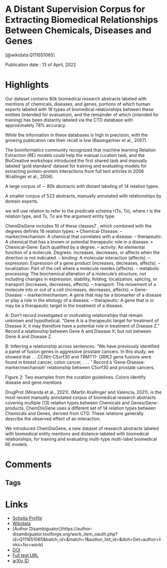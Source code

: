 
A Distant Supervision Corpus for Extracting Biomedical Relationships Between Chemicals, Diseases and Genes
==========================================================================================================
  
  [@wikidata:Q111651065]  
  
Publication date : 13 of April, 2022  

# Highlights

Our dataset contains 80k biomedical research abstracts labeled with mentions of chemicals,
diseases, and genes, portions of which human experts labeled with 18 types of biomedical relationships between these entities
(intended for evaluation), and the remainder of which (intended for training) has been distantly labeled via the CTD database
with approximately 78% accuracy.

While the information in these databases is high in precision, with the growing publication rate their recall
is low (Baumgartner et al., 2007). 


The bioinformatics community recognized that machine learning Relation Extraction (RE) models could
help the manual curation task, and the BioCreative
workshops introduced the first shared task and manually labeled ‘gold standard’ dataset for training and
evaluating models for extracting protein-protein interactions from full text articles in 2006 (Krallinger et al.,
2006).

A large corpus of ∼ 80k abstracts with distant labeling of 14 relation types.

A smaller corpus of 523 abstracts, manually annotated with relationships by domain experts.

we will use relation to refer to the predicate schema r(Ts, To), where r is the relation type, and Ts, To are the argument entity type

ChemDisGene includes 10 of these classes7
, which
combined with the degrees defines 18 relation types:
• Chemical-Disease:
– marker/mechanism: A chemical that correlates
with a disease.
– therapeutic: A chemical that has a known or potential therapeutic role in a disease.
• Chemical-Gene: Each qualified by a degree.
– activity: An elemental function of a molecule.
Degrees: increases, decreases, or affects when
the direction is not indicated.
– binding: A molecular interaction (affects).
– expression: Expression of a gene product (increases, decreases, affects).
– localization: Part of the cell where a molecule resides (affects).
– metabolic processing: The biochemical alteration of a molecule’s structure, not including
changes in expression, stability, folding, localization, splicing, or transport (increases, decreases,
affects).
– transport: The movement of a molecule into or out of a cell (increases, decreases, affects).
• Gene-Disease:
– marker/mechanism: A gene that may be a
biomarker of a disease or play a role in the etiology of a disease.
– therapeutic: A gene that is or may be a therapeutic target in the treatment of a disease.

<!-- Very unclear what it means -->

A: Don’t record investigated or motivating relationships that remain unknown and hypothetical.
“Gene A is a therapeutic target for treatment of
Disease X; it may therefore have a potential role
in treatment of Disease Z.”
Record a relationship between Gene A and Disease X; but not between Gene A and Disease Z.


B: Inferring a relationship across sentences.
“We have previously identified a panel of fusion
genes in aggressive prostate cancers. In this study,
we showed that . . .CCNH-C5orf30 and TRMT11-
GRIK2 gene fusions were found in breast cancer,
colon cancer, . . . ”
Record a ‘Gene-Disease: marker/mechanism’ relationship between C5orf30 and prostate cancers.


Figure 2: Two examples from the curation guidelines.
Colors identify disease and gene mentions

DrugProt (Miranda et al., 2021), (Martin Krallinger and Valencia, 2021), is the most recent manually annotated corpus of biomedical research abstracts covering multiple (13) relation types between Chemicals
and Genes/Gene-products. ChemDisGene uses a different set of 14 relation types between Chemicals and
Genes, derived from CTD. These relations generally describe the observed effect of an interaction.

We introduced ChemDisGene, a new dataset of research abstracts labeled with biomedical entity mentions and distance-labeled with biomedical relationships, for training and evaluating multi-type multi-label biomedical RE models.
# Comments

## Tags

# Links
  
 * [Scholia Profile](https://scholia.toolforge.org/work/Q111651065)  
 * [Wikidata](https://www.wikidata.org/wiki/Q111651065)  
 * [Author Disambiguator](https://author-
disambiguator.toolforge.org/work_item_oauth.php?id=Q111651065&batch_id=&match=1&author_list_id=&doit=Get+author+links+for+work)  
 * [DOI](https://doi.org/10.48550/arXiv.2204.06584)  
 * [Full text URL](https://arxiv.org/pdf/2204.06584.pdf)  
 * [arXiv ID](https://arxiv.org/pdf/2204.06584.pdf)  
